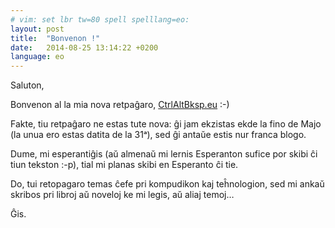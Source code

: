 ```yaml
---
# vim: set lbr tw=80 spell spelllang=eo:
layout: post
title:  "Bonvenon !"
date:   2014-08-25 13:14:22 +0200
language: eo
---
```


Saluton,

Bonvenon al la mia nova retpaĝaro, [CtrlAltBksp.eu](http://ctrlaltbksp.eu) :-)

Fakte, tiu retpaĝaro ne estas tute nova: ĝi jam ekzistas ekde la fino de
Majo (la unua ero estas datita de la 31ᵃ), sed ĝi antaŭe estis nur franca
blogo.

Dume, mi esperantiĝis (aŭ almenaŭ mi lernis Esperanton sufice por skibi ĉi
tiun tekston :-p), tial mi planas skibi en Esperanto ĉi tie.

Do, tui retopagaro temas ĉefe pri kompudikon kaj teĥnologion, sed mi ankaŭ skribos
pri libroj aŭ noveloj ke mi legis, aŭ aliaj temoj…

Ĝis.
